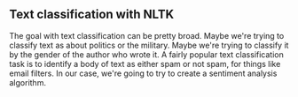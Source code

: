 
## Text classification with NLTK

The goal with text classification can be pretty broad. Maybe we're trying to classify text as about politics or the military. Maybe we're trying to classify it by the gender of the author who wrote it. A fairly popular text classification task is to identify a body of text as either spam or not spam, for things like email filters. In our case, we're going to try to create a sentiment analysis algorithm.
